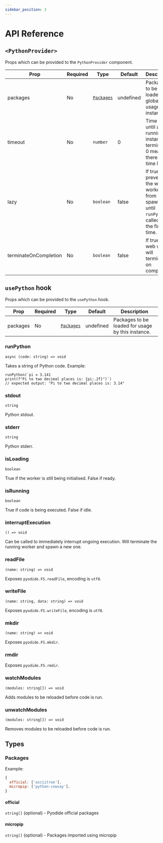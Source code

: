 ```yaml
---
sidebar_position: 3
---
```


# API Reference

## `<PythonProvider>`

Props which can be provided to the `PythonProvider` component.

| Prop                  | Required | Type                    | Default   | Description                                                                                    |
| --------------------- | -------- | ----------------------- | --------- | ---------------------------------------------------------------------------------------------- |
| packages              | No       | [`Packages`](#packages) | undefined | Packages to be loaded globally for usage by all instances.                                     |
| timeout               | No       | `number`                | 0         | Time in ms until a running instance is terminated, 0 means there is no time limit.             |
| lazy                  | No       | `boolean`               | false     | If true, prevents the web worker from spawning until `runPython` is called for the first time. |
| terminateOnCompletion | No       | `boolean`               | false     | If true, the web worker will terminate on completion.                                          |

## `usePython` hook

Props which can be provided to the `usePython` hook.

| Prop     | Required | Type                    | Default   | Description                                       |
| -------- | -------- | ----------------------- | --------- | ------------------------------------------------- |
| packages | No       | [`Packages`](#packages) | undefined | Packages to be loaded for usage by this instance. |

### runPython

`async (code: string) => void`

Takes a string of Python code. Example:

```tsx
runPython(`pi = 3.141
print(f"Pi to two decimal places is: {pi:.2f}")`)
// expected output: "Pi to two decimal places is: 3.14"
```

### stdout

`string`

Python stdout.

### stderr

`string`

Python stderr.

### isLoading

`boolean`

True if the worker is still being initialised. False if ready.

### isRunning

`boolean`

True if code is being executed. False if idle.

### interruptExecution

`() => void`

Can be called to immediately interrupt ongoing execution. Will terminate the running worker and spawn a new one.

### readFile

`(name: string) => void`

Exposes `pyodide.FS.readFile`, encoding is `utf8`.

### writeFile

`(name: string, data: string) => void`

Exposes `pyodide.FS.writeFile`, encoding is `utf8`.

### mkdir

`(name: string) => void`

Exposes `pyodide.FS.mkdir`.

### rmdir

Exposes `pyodide.FS.rmdir`.

### watchModules

`(modules: string[]) => void`

Adds modules to be reloaded before code is run.

### unwatchModules

`(modules: string[]) => void`

Removes modules to be reloaded before code is run.

## Types

### Packages

Example:

```js
{
  official: ['asciitree'],
  micropip: ['python-cowsay'],
}
```

#### official

`string[]` (optional) - Pyodide official packages

#### micropip

`string[]` (optional) - Packages imported using micropip
